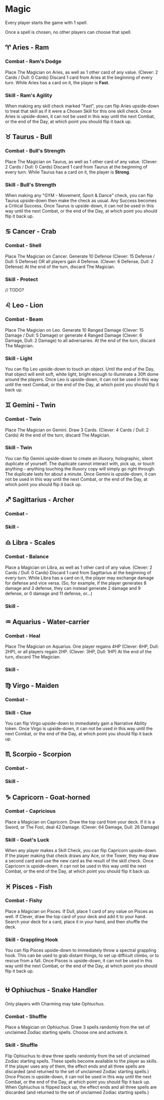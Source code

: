 # Magic
Every player starts the game with 1 spell.

Once a spell is chosen, no other players can choose that spell.

## ♈︎ Aries - Ram

### Combat - Ram's Dodge
Place The Magician on Aries, as well as 1 other card of any value. (Clever: 2 Cards / Dull: 0 Cards)
Discard 1 card from Aries at the beginning of every turn.
While Aries has a card on it, the player is **Fast**.

### Skill - Ram's Agility
When making any skill check marked "Fast", you can flip Aries upside-down
to treat that skill as if it were a Chosen Skill for this one skill check.
Once Aries is upside-down, it can not be used in this way until the next Combat,
or the end of the Day, at which point you should flip it back up.

## ♉︎ Taurus - Bull

### Combat - Bull's Strength
Place The Magician on Taurus, as well as 1 other card of any value. (Clever: 2 Cards / Dull: 0 Cards)
Discard 1 card from Taurus at the beginning of every turn.
While Taurus has a card on it, the player is **Strong**.

### Skill - Bull's Strength
When making any "GYM - Movement, Sport & Dance" check, you can flip Taurus upside-down
then make the check as usual. Any Success becomes a Critical Success.
Once Taurus is upside-down, it can not be used in this way until the next Combat,
or the end of the Day, at which point you should flip it back up.

## ♋︎ Cancer - Crab

### Combat - Shell
Place The Magician on Cancer.
Generate 10 Defense (Clever: 15 Defense / Dull: 5 Defense) OR all players gain 4 Defense. (Clever: 6 Defense, Dull: 2 Defense)
At the end of the turn, discard The Magician.

### Skill - Protect
// TODO?


## ♌︎ Leo - Lion

### Combat - Beam
Place The Magician on Leo.
Generate 10 Ranged Damage (Clever: 15 Damage / Dull: 5 Damage) or generate 4 Ranged Damage (Clever: 6 Damage, Dull: 2 Damage) to all adversaries.
At the end of the turn, discard The Magician.

### Skill - Light
You can flip Leo upside-down to touch an object. Until the end of the Day, that object will emit soft, white light,
bright enough to illuminate a 30ft dome around the players.
Once Leo is upside-down, it can not be used in this way until the next Combat,
or the end of the Day, at which point you should flip it back up.

## ♊︎ Gemini - Twin

### Combat - Twin
Place The Magician on Gemini.
Draw 3 Cards. (Clever: 4 Cards / Dull: 2 Cards)
At the end of the turn, discard The Magician.

### Skill - Twin
You can flip Gemini upside-down to create an illusory, holographic, silent duplicate of yourself.
The duplicate cannot interact with, pick up, or touch anything - anything touching the illusory copy will simply go right through.
The duplicate lasts for about a minute.
Once Gemini is upside-down, it can not be used in this way until the next Combat,
or the end of the Day, at which point you should flip it back up.

## ♐︎ Sagittarius - Archer

### Combat -

### Skill -

## ♎︎ Libra - Scales

### Combat - Balance
Place a Magician on Libra, as well as 1 other card of any value. (Clever: 2 Cards / Dull: 0 Cards)
Discard 1 card from Sagittarius at the beginning of every turn.
While Libra has a card on it, the player may exchange damage for defense and vice versa.
(So, for example, if the player generates 8 damage and 3 defense, they can instead generate 2 damage and 9 defense, or 0 damage and 11 defense, or...)

### Skill -

## ♒︎ Aquarius - Water-carrier

### Combat - Heal
Place The Magician on Aquarius.
One player regains 4HP (Clever: 6HP, Dull: 2HP), or all players regain 2HP. (Clever: 3HP, Dull: 1HP)
At the end of the turn, discard The Magician.

### Skill -

## ♍︎ Virgo - Maiden

### Combat -

### Skill - Clue
You can flip Virgo upside-down to immediately gain a Narrative Ability token.
Once Virgo is upside-down, it can not be used in this way until the next Combat,
or the end of the Day, at which point you should flip it back up.

## ♏︎ Scorpio - Scorpion

### Combat -

### Skill -

## ♑︎ Capricorn - Goat-horned

### Combat - Capricious
Place a Magician on Capricorn.
Draw the top card from your deck. If it is a Sword, or The Fool, deal 42 Damage. (Clever: 64 Damage, Dull: 26 Damage)

### Skill - Goat's Luck
When any player makes a Skill Check, you can flip Capricorn upside-down.
If the player making that check draws any Ace, or the Tower, they may draw a second card and use the new card as the result of the skill check.
Once Capricorn is upside-down, it can not be used in this way until the next Combat,
or the end of the Day, at which point you should flip it back up.

## ♓︎ Pisces - Fish

### Combat - Fishy
Place a Magician on Pisces. If Dull, place 1 card of any value on Pisces as well.
If Clever, draw the top card of your deck and add it to your hand.
Search your deck for a card, place it in your hand, and then shuffle the deck.

### Skill - Grappling Hook
You can flip Pisces upside-down to immediately throw a spectral grappling hook.
This can be used to grab distant things, to set up difficult climbs, or to
rescue from a fall.
Once Pisces is upside-down, it can not be used in this way until the next Combat,
or the end of the Day, at which point you should flip it back up.

## ⛎ Ophiuchus - Snake Handler
Only players with Charming may take Ophiuchus.

### Combat - Shuffle
Place a Magician on Ophiuchus.
Draw 3 spells randomly from the set of unclaimed Zodiac starting spells. Choose one and activate it.

### Skill - Shuffle
Flip Ophiuchus to draw three spells randomly from the set of unclaimed Zodiac starting spells.
These spells become available to the player as skills. If the player uses any of them,
the effect ends and all three spells are discarded (and returned to the set of unclaimed Zodiac starting spells.)
Once Pisces is upside-down, it can not be used in this way until the next Combat,
or the end of the Day, at which point you should flip it back up.
When Ophiuchus is flipped back up,
the effect ends and all three spells are discarded (and returned to the set of unclaimed Zodiac starting spells.)